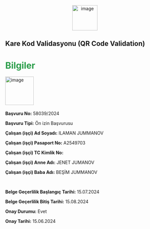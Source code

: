 <div align="center">
    <img width="80" alt="image" src="https://github.com/user-attachments/assets/04bf611f-4173-4b30-85a4-28148d3aecd7">
</div>

<h2><b>Kare Kod Validasyonu (QR Code Validation)</b><h2>


<h1><b><a style="color: #2c9e4b; text-decoration: none;">Bilgiler</a></b></h1>


<img width="90" alt="image" src="https://github.com/user-attachments/assets/c03790cb-f195-42ef-b267-f1d780953ccd" align="left">


<br clear="left"/>

<p style="font-size: 18px;">

**Başvuru No:** 58039/2024

**Başvuru Tipi:** Ön izin Başvurusu

**Çalışan (işçi) Ad Soyadı:** ILAMAN JUMMANOV

**Çalışan (işçi) Pasaport No:** A2549703

**Çalışan (işçi) TC Kimlik No:**

**Çalışan (işçi) Anne Adı:** JENET JUMANOV

**Çalışan (işçi) Baba Adı:** BEŞİM JUMMANOV

<br clear="left"/>

**Belge Geçerlilik Başlangıç Tarihi:** 15.07.2024

**Belge Geçerlilik Bitiş Tarihi:** 15.08.2024    

**Onay Durumu:** Evet

**Onay Tarihi:** 15.06.2024
